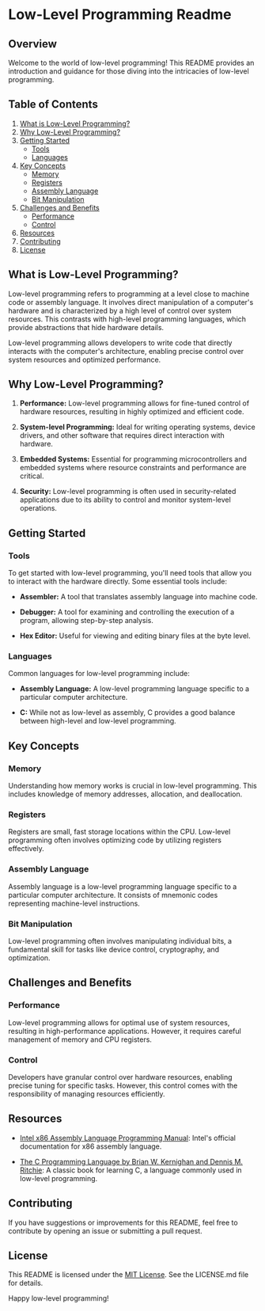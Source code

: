 # Low-Level Programming Readme

## Overview

Welcome to the world of low-level programming! This README provides an introduction and guidance for those diving into the intricacies of low-level programming.

## Table of Contents

1. [What is Low-Level Programming?](#what-is-low-level-programming)
2. [Why Low-Level Programming?](#why-low-level-programming)
3. [Getting Started](#getting-started)
   - [Tools](#tools)
   - [Languages](#languages)
4. [Key Concepts](#key-concepts)
   - [Memory](#memory)
   - [Registers](#registers)
   - [Assembly Language](#assembly-language)
   - [Bit Manipulation](#bit-manipulation)
5. [Challenges and Benefits](#challenges-and-benefits)
   - [Performance](#performance)
   - [Control](#control)
6. [Resources](#resources)
7. [Contributing](#contributing)
8. [License](#license)

## What is Low-Level Programming?

Low-level programming refers to programming at a level close to machine code or assembly language. It involves direct manipulation of a computer's hardware and is characterized by a high level of control over system resources. This contrasts with high-level programming languages, which provide abstractions that hide hardware details.

Low-level programming allows developers to write code that directly interacts with the computer's architecture, enabling precise control over system resources and optimized performance.

## Why Low-Level Programming?

1. **Performance:** Low-level programming allows for fine-tuned control of hardware resources, resulting in highly optimized and efficient code.
  
2. **System-level Programming:** Ideal for writing operating systems, device drivers, and other software that requires direct interaction with hardware.

3. **Embedded Systems:** Essential for programming microcontrollers and embedded systems where resource constraints and performance are critical.

4. **Security:** Low-level programming is often used in security-related applications due to its ability to control and monitor system-level operations.

## Getting Started

### Tools

To get started with low-level programming, you'll need tools that allow you to interact with the hardware directly. Some essential tools include:

- **Assembler:** A tool that translates assembly language into machine code.
  
- **Debugger:** A tool for examining and controlling the execution of a program, allowing step-by-step analysis.

- **Hex Editor:** Useful for viewing and editing binary files at the byte level.

### Languages

Common languages for low-level programming include:

- **Assembly Language:** A low-level programming language specific to a particular computer architecture.

- **C:** While not as low-level as assembly, C provides a good balance between high-level and low-level programming.

## Key Concepts

### Memory

Understanding how memory works is crucial in low-level programming. This includes knowledge of memory addresses, allocation, and deallocation.

### Registers

Registers are small, fast storage locations within the CPU. Low-level programming often involves optimizing code by utilizing registers effectively.

### Assembly Language

Assembly language is a low-level programming language specific to a particular computer architecture. It consists of mnemonic codes representing machine-level instructions.

### Bit Manipulation

Low-level programming often involves manipulating individual bits, a fundamental skill for tasks like device control, cryptography, and optimization.

## Challenges and Benefits

### Performance

Low-level programming allows for optimal use of system resources, resulting in high-performance applications. However, it requires careful management of memory and CPU registers.

### Control

Developers have granular control over hardware resources, enabling precise tuning for specific tasks. However, this control comes with the responsibility of managing resources efficiently.

## Resources

- [Intel x86 Assembly Language Programming Manual](https://software.intel.com/content/www/us/en/develop/articles/intel-sdm.html): Intel's official documentation for x86 assembly language.

- [The C Programming Language by Brian W. Kernighan and Dennis M. Ritchie](https://www.amazon.com/Programming-Language-2nd-Brian-Kernighan/dp/0131103628): A classic book for learning C, a language commonly used in low-level programming.

## Contributing

If you have suggestions or improvements for this README, feel free to contribute by opening an issue or submitting a pull request.

## License

This README is licensed under the [MIT License](LICENSE.md). See the LICENSE.md file for details.

Happy low-level programming!
